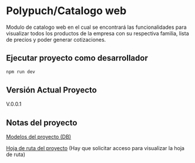 # Polypuch/Catalogo web
Modulo de catalogo web en el cual se encontrará las funcionalidades para visualizar todos los productos de la empresa con su respectiva familia, lista de precios y poder generar cotizaciones.

## Ejecutar proyecto como desarrollador 
```javascript
npm run dev
```

## Versión Actual Proyecto

V.0.0.1


## Notas del proyecto
[Modelos del proyecto (DB)](https://www.evernote.com/shard/s553/sh/4b050c8f-071e-021b-e629-b3801a8e9c74/9c882e46a273ebb72129a138d4433677)


[Hoja de ruta del proyecto](https://ti-area.atlassian.net/l/c/WXJ0nGah) (Hay que solicitar acceso para visualizar la hoja de ruta)
